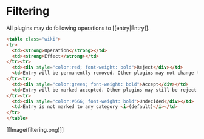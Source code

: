 # Filtering

All plugins may do following operations to [[entry|Entry]].

```html
<table class="wiki">
<tr>
  <td><strong>Operation</strong></td>
  <td><strong>Effect</strong></td>
</tr><tr>
  <td><div style="color:red; font-weight: bold">Reject</div></td>
  <td>Entry will be permanently removed. Other plugins may not change this status.</td>
</tr><tr>
  <td><div style="color:green; font-weight: bold">Accept</div></td>
  <td>Entry will be marked accepted. Other plugins may still be reject it.</td>
</tr><tr>
  <td><div style="color:#666; font-weight: bold">Undecided</div></td>
  <td>Entry is not marked to any category <i>(default)</i></td>
</tr>
</table>
```

[[Image(filtering.png)]]
